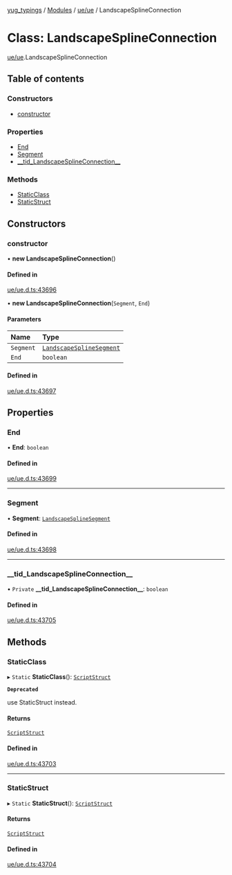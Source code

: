 [yug_typings](../README.md) / [Modules](../modules.md) / [ue/ue](../modules/ue_ue.md) / LandscapeSplineConnection

# Class: LandscapeSplineConnection

[ue/ue](../modules/ue_ue.md).LandscapeSplineConnection

## Table of contents

### Constructors

- [constructor](ue_ue.LandscapeSplineConnection.md#constructor)

### Properties

- [End](ue_ue.LandscapeSplineConnection.md#end)
- [Segment](ue_ue.LandscapeSplineConnection.md#segment)
- [\_\_tid\_LandscapeSplineConnection\_\_](ue_ue.LandscapeSplineConnection.md#__tid_landscapesplineconnection__)

### Methods

- [StaticClass](ue_ue.LandscapeSplineConnection.md#staticclass)
- [StaticStruct](ue_ue.LandscapeSplineConnection.md#staticstruct)

## Constructors

### constructor

• **new LandscapeSplineConnection**()

#### Defined in

[ue/ue.d.ts:43696](https://github.com/YugMetaverse/yug_typings/blob/25cad34/ue/ue.d.ts#L43696)

• **new LandscapeSplineConnection**(`Segment`, `End`)

#### Parameters

| Name | Type |
| :------ | :------ |
| `Segment` | [`LandscapeSplineSegment`](ue_ue.LandscapeSplineSegment.md) |
| `End` | `boolean` |

#### Defined in

[ue/ue.d.ts:43697](https://github.com/YugMetaverse/yug_typings/blob/25cad34/ue/ue.d.ts#L43697)

## Properties

### End

• **End**: `boolean`

#### Defined in

[ue/ue.d.ts:43699](https://github.com/YugMetaverse/yug_typings/blob/25cad34/ue/ue.d.ts#L43699)

___

### Segment

• **Segment**: [`LandscapeSplineSegment`](ue_ue.LandscapeSplineSegment.md)

#### Defined in

[ue/ue.d.ts:43698](https://github.com/YugMetaverse/yug_typings/blob/25cad34/ue/ue.d.ts#L43698)

___

### \_\_tid\_LandscapeSplineConnection\_\_

• `Private` **\_\_tid\_LandscapeSplineConnection\_\_**: `boolean`

#### Defined in

[ue/ue.d.ts:43705](https://github.com/YugMetaverse/yug_typings/blob/25cad34/ue/ue.d.ts#L43705)

## Methods

### StaticClass

▸ `Static` **StaticClass**(): [`ScriptStruct`](ue_ue.ScriptStruct.md)

**`Deprecated`**

use StaticStruct instead.

#### Returns

[`ScriptStruct`](ue_ue.ScriptStruct.md)

#### Defined in

[ue/ue.d.ts:43703](https://github.com/YugMetaverse/yug_typings/blob/25cad34/ue/ue.d.ts#L43703)

___

### StaticStruct

▸ `Static` **StaticStruct**(): [`ScriptStruct`](ue_ue.ScriptStruct.md)

#### Returns

[`ScriptStruct`](ue_ue.ScriptStruct.md)

#### Defined in

[ue/ue.d.ts:43704](https://github.com/YugMetaverse/yug_typings/blob/25cad34/ue/ue.d.ts#L43704)
